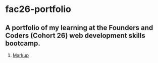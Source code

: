 # fac26-portfolio

## A portfolio of my learning at the Founders and Coders (Cohort 26) web development skills bootcamp.
1. [Markup](../main/learnings/markup.md)
